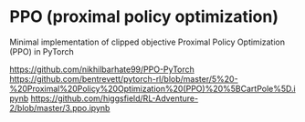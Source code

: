 

<!--
 * @version:
 * @Author:  StevenJokess https://github.com/StevenJokess
 * @Date: 2020-12-19 21:34:34
 * @LastEditors:  StevenJokess https://github.com/StevenJokess
 * @LastEditTime: 2020-12-20 01:29:27
 * @Description:
 * @TODO::
 * @Reference:
-->

# PPO (proximal policy optimization)


Minimal implementation of clipped objective Proximal Policy Optimization (PPO) in PyTorch

https://github.com/nikhilbarhate99/PPO-PyTorch
https://github.com/bentrevett/pytorch-rl/blob/master/5%20-%20Proximal%20Policy%20Optimization%20(PPO)%20%5BCartPole%5D.ipynb
https://github.com/higgsfield/RL-Adventure-2/blob/master/3.ppo.ipynb
